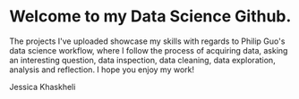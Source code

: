 # Welcome to my Data Science Github. 

The projects I've uploaded showcase my skills with regards to Philip Guo's data science workflow, where I follow the process of acquiring data, asking an interesting question, data inspection, data cleaning, data exploration, analysis and reflection. I hope you enjoy my work!

Jessica Khaskheli
